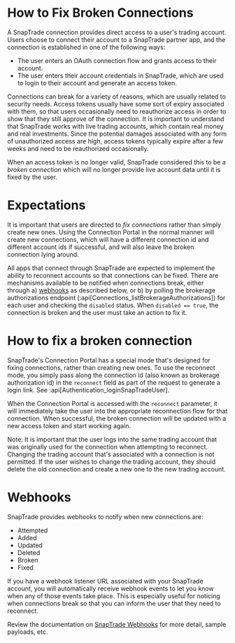 # How to Fix Broken Connections

A SnapTrade connection provides direct access to a user's trading account. Users choose to connect their account to a SnapTrade partner app, and the connection is established in one of the following ways:

- The user enters an OAuth connection flow and grants access to their account.
- The user enters their account credentials in SnapTrade, which are used to login to their account and generate an access token.

Connections can break for a variety of reasons, which are usually related to security needs. Access tokens usually have some sort of expiry associated with them, so that users occasionally need to reauthorize access in order to show that they still approve of the connection. It is important to understand that SnapTrade works with live trading accounts, which contain real money and real investments. Since the potential damages associated with any form of unauthorized access are high, access tokens typically expire after a few weeks and need to be reauthorized occasionally.

When an access token is no longer valid, SnapTrade considered this to be a _broken connection_ which will no longer provide live account data until it is fixed by the user.

# Expectations

It is important that users are directed to _fix connections_ rather than simply create new ones. Using the Connection Portal in the normal manner will create new connections, which will have a different connection id and different account ids if successful, and will also leave the broken connection lying around.

All apps that connect through SnapTrade are expected to implement the ability to reconnect accounts so that connections can be fixed. There are mechanisms available to be notified when connections break, either through a) [webhooks](/docs/webhooks) as described below, or b) by polling the brokerage authorizations endpoint (:api[Connections_listBrokerageAuthorizations]) for each user and checking the `disabled` status. When `disabled == true`, the connection is broken and the user must take an action to fix it.

# How to fix a broken connection

SnapTrade's Connection Portal has a special mode that's designed for fixing connections, rather than creating new ones. To use the reconnect mode, you simply pass along the connection id (also known as brokerage authorization id) in the `reconnect` field as part of the request to generate a login link. See :api[Authentication_loginSnapTradeUser].

When the Connection Portal is accessed with the `reconnect` parameter, it will immediately take the user into the appropriate reconnection flow for that connection. When successful, the broken connection will be updated with a new access token and start working again.

Note: It is important that the user logs into the same trading account that was originally used for the connection when attempting to reconnect. Changing the trading account that's associated with a connection is not permitted. If the user wishes to change the trading account, they should delete the old connection and create a new one to the new trading account.

# Webhooks

SnapTrade provides webhooks to notify when new connections are:

- Attempted
- Added
- Updated
- Deleted
- Broken
- Fixed

If you have a webhook listener URL associated with your SnapTrade account, you will automatically receive webhook events to let you know when any of those events take place. This is especially useful for noticing when connections break so that you can inform the user that they need to reconnect.

Review the documentation on [SnapTrade Webhooks](https://docs.snaptrade.com/docs/webhooks-getting-started) for more detail, sample payloads, etc.
